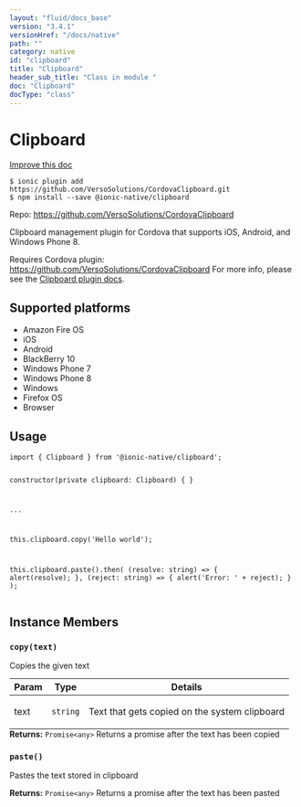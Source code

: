 ```yaml
---
layout: "fluid/docs_base"
version: "3.4.1"
versionHref: "/docs/native"
path: ""
category: native
id: "clipboard"
title: "Clipboard"
header_sub_title: "Class in module "
doc: "Clipboard"
docType: "class"
---
```


<h1 class="api-title">Clipboard</h1>

<a class="improve-v2-docs" href="http://github.com/driftyco/ionic-native/edit/master/src/@ionic-native/plugins/clipboard/index.ts#L1">
  Improve this doc
</a>






<pre><code class="nohighlight">$ ionic plugin add https://github.com/VersoSolutions/CordovaClipboard.git
$ npm install --save @ionic-native/clipboard
</code></pre>
<p>Repo:
  <a href="https://github.com/VersoSolutions/CordovaClipboard">
    https://github.com/VersoSolutions/CordovaClipboard
  </a>
</p>


<p>Clipboard management plugin for Cordova that supports iOS, Android, and Windows Phone 8.</p>
<p>Requires Cordova plugin: <a href="https://github.com/VersoSolutions/CordovaClipboard">https://github.com/VersoSolutions/CordovaClipboard</a>
For more info, please see the <a href="https://github.com/VersoSolutions/CordovaClipboard.git">Clipboard plugin docs</a>.</p>




<h2>Supported platforms</h2>
<ul>
  <li>Amazon Fire OS</li><li>iOS</li><li>Android</li><li>BlackBerry 10</li><li>Windows Phone 7</li><li>Windows Phone 8</li><li>Windows</li><li>Firefox OS</li><li>Browser</li>
</ul>






<h2>Usage</h2>
<pre><code class="lang-typescript">import { Clipboard } from &#39;@ionic-native/clipboard&#39;;

constructor(private clipboard: Clipboard) { }

...


this.clipboard.copy(&#39;Hello world&#39;);

this.clipboard.paste().then(
   (resolve: string) =&gt; {
      alert(resolve);
    },
    (reject: string) =&gt; {
      alert(&#39;Error: &#39; + reject);
    }
  );
</code></pre>








<h2>Instance Members</h2>
<h3><a class="anchor" name="copy" href="#copy"></a><code>copy(text)</code></h3>


Copies the given text
<table class="table param-table" style="margin:0;">
  <thead>
  <tr>
    <th>Param</th>
    <th>Type</th>
    <th>Details</th>
  </tr>
  </thead>
  <tbody>
  <tr>
    <td>
      text</td>
    <td>
      <code>string</code>
    </td>
    <td>
      <p>Text that gets copied on the system clipboard</p>
</td>
  </tr>
  </tbody>
</table>

<div class="return-value" markdown="1">
  <i class="icon ion-arrow-return-left"></i>
  <b>Returns:</b> <code>Promise&lt;any&gt;</code> Returns a promise after the text has been copied
</div><h3><a class="anchor" name="paste" href="#paste"></a><code>paste()</code></h3>


Pastes the text stored in clipboard


<div class="return-value" markdown="1">
  <i class="icon ion-arrow-return-left"></i>
  <b>Returns:</b> <code>Promise&lt;any&gt;</code> Returns a promise after the text has been pasted
</div>





